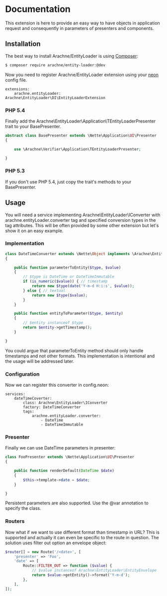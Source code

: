 # Documentation

This extension is here to provide an easy way to have objects in application request and consequently in parameters of presenters and components.


## Installation

The best way to install Arachne/EntityLoader is using [Composer](http://getcomposer.org/):

```sh
$ composer require arachne/entity-loader:@dev
```

Now you need to register Arachne/EntityLoader extension using your [neon](http://ne-on.org/) config file.

```
extensions:
	arachne.entityLoader: Arachne\EntityLoader\DI\EntityLoaderExtension
```

### PHP 5.4

Finally add the Arachne\EntityLoader\Application\TEntityLoaderPresenter trait to your BasePresenter.

```php
abstract class BasePresenter extends \Nette\Application\UI\Presenter
{

	use \Arachne\Verifier\Application\TEntityLoaderPresenter;

}
```

### PHP 5.3

If you don't use PHP 5.4, just copy the trait's methods to your BasePresenter.


## Usage

You will need a service implementing Arachne\EntityLoader\IConverter with arachne.entityLoader.converter tag and specified conversion types in the tag attributes. This will be often provided by some other extension but let's show it on an easy example.

### Implementation

```php
class DateTimeConverter extends \Nette\Object implements \Arachne\EntityLoader\IConverter
{

	public function parameterToEntity($type, $value)
	{
		// $type is DateTime or DateTimeImmutable
		if (is_numeric($value)) { // timestamp
			return new $type(date('Y-m-d H:i:s', $value));
		} else { // textual
			return new $type($value);
		}
	}

	public function entityToParameter($type, $entity)
	{
		// $entity instanceof $type
		return $entity->getTimestamp();
	}

}
```

You could argue that parameterToEntity method should only handle timestamps and not other formats. This implementation is intentional and the usage will be addressed later.


### Configuration

Now we can register this converter in config.neon:

```
services:
	dateTimeCoverter:
		class: Arachne\EntityLoader\IConverter
		factory: DateTimeConverter
		tags:
			arachne.entityLoader.converter:
				- DateTime
                - DateTimeImmutable
```

### Presenter

Finally we can use DateTime parameters in presenter:

```php
class FooPresenter extends \Nette\Application\UI\Presenter
{

	public function renderDefault(DateTime $date)
	{
		$this->template->date = $date;
	}

}
```

Persistent parameters are also supported. Use the @var annotation to specify the class.

### Routers

Now what if we want to use different format than timestamp in URL? This is supported and actually it can even be specific to the route in question. The solution uses filter out option an envelope object:

```php
$router[] = new Route('/<date>', [
	'presenter' => 'Foo',
	'date' => [
		Route::FILTER_OUT => function ($value) {
			// $value instanceof Arachne\EntityLoader\EntityEnvelope
			return $value->getEntity()->format('Y-m-d');
		},
	],
]);
```
